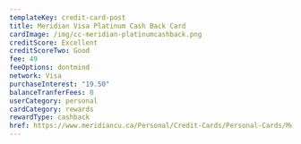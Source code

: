 ```yaml
---
templateKey: credit-card-post
title: Meridian Visa Platinum Cash Back Card
cardImage: /img/cc-meridian-platinumcashback.png
creditScore: Excellent
creditScoreTwo: Good
fee: 49
feeOptions: dontmind
network: Visa
purchaseInterest: "19.50"
balanceTranferFees: 0
userCategory: personal
cardCategory: rewards
rewardType: cashback
href: https://www.meridiancu.ca/Personal/Credit-Cards/Personal-Cards/Meridian-Visa-Platinum-Cash-Back-Card.aspx
---
```

